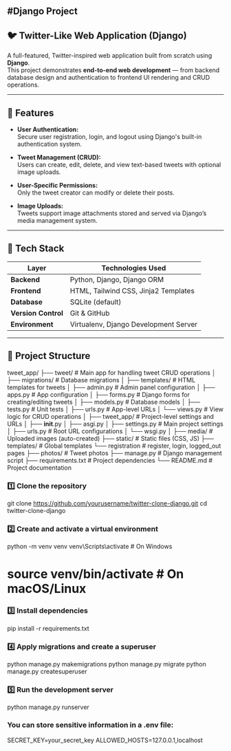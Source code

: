 #Django Project
---
## 🐦 Twitter-Like Web Application (Django)

A full-featured, Twitter-inspired web application built from scratch using **Django**.  
This project demonstrates **end-to-end web development** — from backend database design and authentication to frontend UI rendering and CRUD operations.

---

## 🚀 Features

- **User Authentication:**  
  Secure user registration, login, and logout using Django's built-in authentication system.

- **Tweet Management (CRUD):**  
  Users can create, edit, delete, and view text-based tweets with optional image uploads.

- **User-Specific Permissions:**  
  Only the tweet creator can modify or delete their posts.

- **Image Uploads:**  
  Tweets support image attachments stored and served via Django’s media management system.

---

## 🧰 Tech Stack

| Layer | Technologies Used |
|-------|--------------------|
| **Backend** | Python, Django, Django ORM |
| **Frontend** | HTML, Tailwind CSS, Jinja2 Templates |
| **Database** | SQLite (default) |
| **Version Control** | Git & GitHub |
| **Environment** | Virtualenv, Django Development Server |

---

## 📁 Project Structure


tweet_app/
├── tweet/                     # Main app for handling tweet CRUD operations
│   ├── migrations/              # Database migrations
│   ├── templates/               # HTML templates for tweets
│   ├── admin.py                 # Admin panel configuration
│   ├── apps.py                  # App configuration
│   ├── forms.py                 # Django forms for creating/editing tweets
│   ├── models.py                # Database models
│   ├── tests.py                 # Unit tests
│   ├── urls.py                  # App-level URLs
│   └── views.py                 # View logic for CRUD operations
│
├── tweet_app/               # Project-level settings and URLs
│   ├── __init__.py
│   ├── asgi.py
│   ├── settings.py              # Main project settings
│   ├── urls.py                  # Root URL configurations
│   └── wsgi.py
│
├── media/                       # Uploaded images (auto-created)
├── static/                      # Static files (CSS, JS)
├── templates/                   # Global templates
      └── registration           # register, login, logged_out pages
├── photos/                      # Tweet photos
├── manage.py                    # Django management script
├── requirements.txt             # Project dependencies
└── README.md                    # Project documentation


### 1️⃣ Clone the repository
git clone https://github.com/yourusername/twitter-clone-django.git
cd twitter-clone-django

### 2️⃣ Create and activate a virtual environment
python -m venv venv
venv\Scripts\activate        # On Windows
# source venv/bin/activate   # On macOS/Linux

### 3️⃣ Install dependencies
pip install -r requirements.txt

### 4️⃣ Apply migrations and create a superuser
python manage.py makemigrations
python manage.py migrate
python manage.py createsuperuser

### 5️⃣ Run the development server
python manage.py runserver

### You can store sensitive information in a .env file:
SECRET_KEY=your_secret_key
ALLOWED_HOSTS=127.0.0.1,localhost


